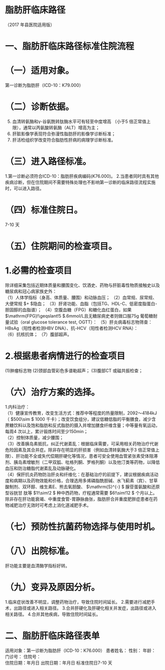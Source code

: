 # 脂肪肝临床路径  
（2017 年县医院适用版）  
# 一、脂肪肝临床路径标准住院流程  
# （一）适用对象。  
第一诊断为脂肪肝（ICD-10：K79.000）  
# （二）诊断依据。  
5. 血清转氨酶和γ-谷氨酰转肽酶水平可有轻至中度增高
（小于5 倍正常值上限），通常以丙氨酸转氨酶（ALT）增高为主；  
6. 肝脏影像学表现符合弥漫性脂肪肝的影像学诊断标准； 
7. 肝活检组织学改变符合脂肪性肝病的病理学诊断标准。  
# （三）进入路径标准。  
1.第一诊断必须符合ICD-10：脂肪肝疾病编码(K76.000)。 
2.当患者同时具有其他疾病诊断，但在住院期间不需要特殊处理也不影响第一诊断的临床路径流程实施时，可以进入路径。  
# （四）标准住院日。  
7-10 天  
# （五）住院期间的检查项目。  
# 1.必需的检查项目  
除详细采集包括近期体质量和腰围变化、饮酒史、药物与肝脏毒性物质接触史以及糖尿病和冠心病家族史外：  
（1）人体学指标（身高、体质量、腰围）和动脉血压； 
（2）血常规、尿常规、大便常规 $+ $隐血； 
（3）肝肾功能、血脂（包括TG、HDL-C、低密度脂蛋白-胆固醇的血脂谱）； （4）空腹血糖（FPG）和糖化血红蛋白，如果 $\mathrm{FPG}\!\geqslant\!5 $.6mmol/L且无糖尿病史者则做口服75g 葡萄糖耐量试验（oral  glucose tolerance test, OGTT）： （5）肝炎病毒标志物筛查：HBsAg（阳性者检测HBV DNA）、抗-HCV（阳性者检测HCV RNA）：  
（6）抗核抗体； 
（7）腹部超声。  
# 2.根据患者病情进行的检查项目  
(1)肿瘤标志物 (2)颈部血管彩色多谱勒超声； (3)腹部CT 或磁共振检查；  
# （六）治疗方案的选择。  
1.内科治疗：  
（1）健康宣传教育，改变生活方式：推荐中等程度的热量限制，2092～4184kJ（ $500\sim $ 1000 千卡）；改变饮食组分，建议低糖低脂的平衡膳食，减少含蔗糖饮料以及饱和脂肪和反式脂肪的摄入并增加膳食纤维含量；中等量有氧运动，每周4 次以上，累计锻炼时间至少150min；  
（2）控制体质量，减少腰围；  
（3）改善胰岛素抵抗，纠正代谢紊乱：根据临床需要，可采用相关药物治疗代谢危险因素及其合并症。除非存在明显的肝损害（例如血清转氨酶大于3 倍正常值上限）、肝功能不全或失代偿期肝硬化等情况，患者可安全使用血管紧张素受体阻滞剂、胰岛素增敏剂（二甲双胍、吡格列酮、罗格列酮）以及他汀类等药物，以降低血压和防治糖脂代谢紊乱及动脉硬化。  
（4）保肝抗炎药物防治肝炎和纤维化：在基础治疗的前提下，建议根据疾病活动度和病期以及药物效能和价格，合理选用多烯磷脂酰胆碱、水飞蓟素（宾）、甘草酸制剂、双环醇、维生素E、熊去氧胆酸、 $\mathrm{S}^{-} $ 腺苷蛋氨酸和还原型谷胱甘 肽等 $1\!\sim\!2 $ 种中西药物，疗程通常需要 $6\!\sim\!12 $ 个月以上。  
除非存在肝功能衰竭、中重度食管-胃静脉曲张，脂肪肝合并重度肥胖症患者在药物减肥治疗无效时可考虑上消化道减肥手术。  
# （七）预防性抗菌药物选择与使用时机。  
# （八）出院标准。  
肝功能主要是血清酶学指标好转。  
# （九）变异及原因分析。  
1.临床症状改善不明显，调整药物治疗，导致住院时间延长。
2.需要进行减肥手术，出路径或进入相关路径。 
3.合并肝硬化及肝硬化相关并发症，出路径或进入相关路径。
4.合并其他疾病，导致住院时间延长。  
# 二、脂肪肝临床路径表单  
适用对象：第一诊断为脂肪肝（ICD-10：K76.000） 患者姓名：  性别：  年龄： 门诊号： 住院号：  
住院日期：年月日     出院日期：年月日  标准住院日7-10 天  
